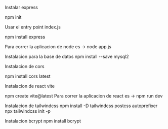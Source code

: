 Instalar express

npm init

Usar el entry point index.js
  
npm install express
  
Para correr la aplicacion de node es -> node app.js 

Instalacion para la base de datos
npm install --save mysql2

Instalacion de cors

npm install cors latest

Instalacion de react vite

npm create vite@latest
Para correr la aplicacion de react es -> npm run dev

Instalacion de tailwindcss
npm install -D tailwindcss postcss autoprefixer
npx tailwindcss init -p

Instalacion bcrypt
npm install bcrypt
